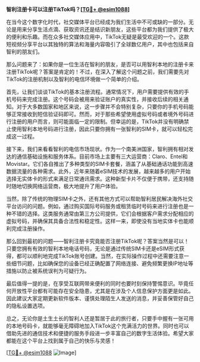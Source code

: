 **智利注册卡可以注册TikTok吗？[[TG💪+ @esim1088](https://t.me/s/esim1088)]**

在当今这个数字化时代，社交媒体平台已经成为我们生活中不可或缺的一部分。无论是用来分享生活点滴、获取资讯还是结识新朋友，这些平台都为我们提供了极大的便利和乐趣。而在众多社交媒体应用中，TikTok无疑是最受欢迎的一个。这款短视频分享平台以其独特的算法和海量内容吸引了全球数亿用户，其中也包括来自智利的朋友们。

那么问题来了：如果你是一位生活在智利的朋友，是否可以用智利本地的注册卡来注册TikTok呢？答案是肯定的！不过，在深入了解这个问题之前，我们需要先对TikTok的注册机制以及智利的电信环境做一个简单的介绍。

首先，让我们谈谈TikTok的基本注册流程。通常情况下，用户需要提供有效的手机号码来完成注册。这个号码会被用来验证账户的真实性，并接收后续的相关通知。对于大多数国家和地区来说，这一步骤并不会特别复杂，只要你的手机号码能够正常接收到短信验证码即可。然而，对于那些希望使用虚拟号码或者境外号码进行注册的用户而言，则可能面临一定的限制。但幸运的是，TikTok并没有明确禁止使用智利本地号码进行注册，因此只要你拥有一张智利的SIM卡，就可以轻松完成这一过程。

接下来，我们来看看智利的电信市场现状。作为一个南美洲国家，智利拥有相对发达的通信基础设施和服务体系。目前市场上主要有三大运营商：Claro、Entel和Movistar。它们各自推出了多种类型的SIM卡套餐，涵盖了从基础通话功能到高速数据流量的各种需求。此外，近年来随着eSIM技术的发展，越来越多的用户开始选择无实体卡的形式来满足日常通讯需求。这种新型卡片不仅便于携带，还支持随时随地切换网络运营商，极大地提升了用户体验。

当然，除了传统的物理SIM卡之外，还有其他方式可以帮助智利居民解决海外社交平台访问的问题。例如，通过购买国际号码服务或租赁临时号码来进行注册也是一种不错的选择。这类服务通常由第三方公司提供，它们会根据客户需求分配相应的虚拟号码，并确保其具备合法性和稳定性。这样一来，即使没有当地实体卡也能顺利完成注册操作。

那么回到最初的问题——智利注册卡究竟能否注册TikTok呢？答案当然是可以！只要您拥有有效的智利本地电话号码，无论是通过传统SIM卡还是eSIM形式获得，都可以顺利地完成TikTok账号创建。当然，在实际操作过程中还需要注意一些细节问题，比如确保您的设备已经正确配置了网络连接、避免频繁更换IP地址等措施以防止被系统误判为可疑行为。

最后值得一提的是，在享受互联网带来便利的同时也要时刻保持警惕意识。毕竟任何开放性平台都有可能存在安全隐患，尤其是在涉及个人信息保护方面更是如此。因此建议大家定期更新软件版本、谨慎处理陌生人发送的消息，并妥善保管好自己的隐私设置选项。

总之，无论你是土生土长的智利人还是暂居于此的旅行者，只要手中握有一张可用的本地号码卡，就能够毫无障碍地加入TikTok这个充满活力的世界。同时也可以借助先进的通信技术和便捷的服务手段进一步丰富自己的数字生活体验。希望大家都能在这个平台上找到属于自己的快乐与灵感！

[[TG💪+ @esim1088](https://t.me/s/esim1088) ![Image](https://i.postimg.cc/4NQfJmqS/Snipaste-2025-05-13-00-14-12.png)]